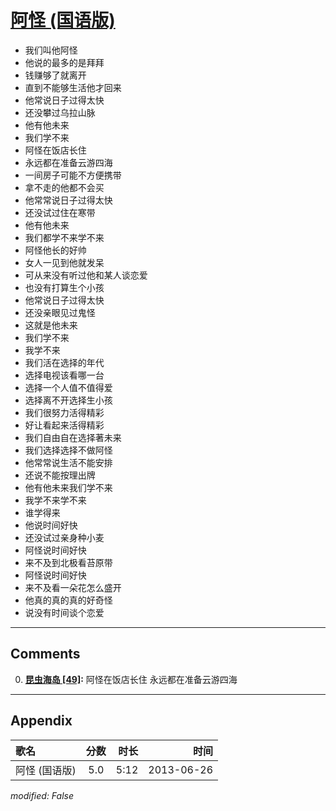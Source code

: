 # [阿怪 (国语版)](https://music.163.com/song?id=26608829)

* 我们叫他阿怪
* 他说的最多的是拜拜
* 钱赚够了就离开
* 直到不能够生活他才回来
* 他常说日子过得太快
* 还没攀过乌拉山脉
* 他有他未来
* 我们学不来
* 阿怪在饭店长住
* 永远都在准备云游四海
* 一间房子可能不方便携带
* 拿不走的他都不会买
* 他常常说日子过得太快
* 还没试过住在寒带
* 他有他未来
* 我们都学不来学不来
* 阿怪他长的好帅
* 女人一见到他就发呆
* 可从来没有听过他和某人谈恋爱
* 也没有打算生个小孩
* 他常说日子过得太快
* 还没亲眼见过鬼怪
* 这就是他未来
* 我们学不来
* 我学不来
* 我们活在选择的年代
* 选择电视该看哪一台
* 选择一个人值不值得爱
* 选择离不开选择生小孩
* 我们很努力活得精彩
* 好让看起来活得精彩
* 我们自由自在选择著未来
* 我们选择选择不做阿怪
* 他常常说生活不能安排
* 还说不能按理出牌
* 他有他未来我们学不来
* 我学不来学不来
* 谁学得来
* 他说时间好快
* 还没试过亲身种小麦
* 阿怪说时间好快
* 来不及到北极看苔原带
* 阿怪说时间好快
* 来不及看一朵花怎么盛开
* 他真的真的真的好奇怪
* 说没有时间谈个恋爱


---

## Comments
0. **[昆虫海岛 \[49\]](https://music.163.com/#/user/home?id=7012944):** 阿怪在饭店长住 永远都在准备云游四海



---

## Appendix

|歌名|分数|时长|时间|
|:---|:---:|---:|---:|
|阿怪 (国语版)|5.0|5:12|2013-06-26

*modified: False*